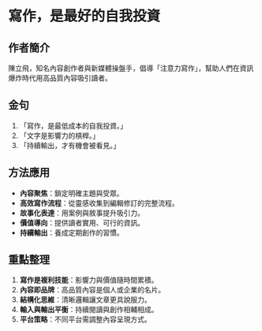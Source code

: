 # 寫作，是最好的自我投資

## 作者簡介
陳立飛，知名內容創作者與新媒體操盤手，倡導「注意力寫作」，幫助人們在資訊爆炸時代用高品質內容吸引讀者。

## 金句
1. 「寫作，是最低成本的自我投資。」
2. 「文字是影響力的槓桿。」
3. 「持續輸出，才有機會被看見。」

## 方法應用
- **內容聚焦**：鎖定明確主題與受眾。
- **高效寫作流程**：從靈感收集到編輯修訂的完整流程。
- **故事化表達**：用案例與敘事提升吸引力。
- **價值導向**：提供讀者實用、可行的資訊。
- **持續輸出**：養成定期創作的習慣。

## 重點整理
1. **寫作是複利技能**：影響力與價值隨時間累積。
2. **內容即品牌**：高品質內容是個人或企業的名片。
3. **結構化思維**：清晰邏輯讓文章更具說服力。
4. **輸入與輸出平衡**：持續閱讀與創作相輔相成。
5. **平台策略**：不同平台需調整內容呈現方式。
